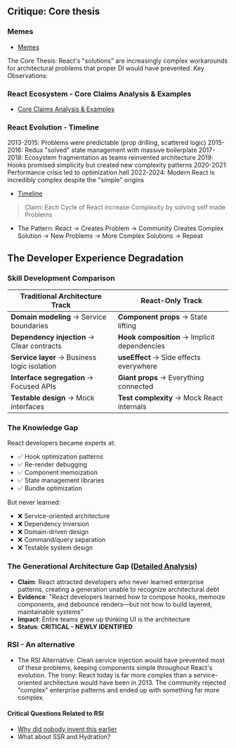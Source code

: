 ## Critique: Core thesis

### Memes

- [Memes](./Memes.md)

The Core Thesis: React's "solutions" are increasingly complex workarounds for architectural problems that proper DI would have prevented.
Key Observations:

### React Ecosystem - Core Claims Analysis & Examples

- [Core Claims Analysis & Examples](./React%20Ecosystem%20Critique:%20Core%20Claims%20Analysis.md)

### React Evolution - Timeline

2013-2015: Problems were predictable (prop drilling, scattered logic)
2015-2016: Redux "solved" state management with massive boilerplate
2017-2018: Ecosystem fragmentation as teams reinvented architecture
2019: Hooks promised simplicity but created new complexity patterns
2020-2021: Performance crisis led to optimization hell
2022-2024: Modern React is incredibly complex despite the "simple" origins

- [Timeline](./React%20Evolution%20Timeline%20Simple%20to%20Complex.md)

> Claim: Each Cycle of React increase Complexity by solving self made Problems

- The Pattern: React → Creates Problem → Community Creates Complex Solution → New Problems → More Complex Solutions → Repeat

## The Developer Experience Degradation

### **Skill Development Comparison**

| Traditional Architecture Track               | React-Only Track                             |
| -------------------------------------------- | -------------------------------------------- |
| **Domain modeling** → Service boundaries     | **Component props** → State lifting          |
| **Dependency injection** → Clear contracts   | **Hook composition** → Implicit dependencies |
| **Service layer** → Business logic isolation | **useEffect** → Side effects everywhere      |
| **Interface segregation** → Focused APIs     | **Giant props** → Everything connected       |
| **Testable design** → Mock interfaces        | **Test complexity** → Mock React internals   |

### **The Knowledge Gap**

React developers became experts at:

- ✅ Hook optimization patterns
- ✅ Re-render debugging
- ✅ Component memoization
- ✅ State management libraries
- ✅ Bundle optimization

But never learned:

- ❌ Service-oriented architecture
- ❌ Dependency inversion
- ❌ Domain-driven design
- ❌ Command/query separation
- ❌ Testable system design

### **The Generational Architecture Gap** ([Detailed Analysis](./examples/The%20Generational%20Architecture%20Gap%20Analysis.md))

- **Claim**: React attracted developers who never learned enterprise patterns, creating a generation unable to recognize architectural debt
- **Evidence**: "React developers learned how to compose hooks, memoize components, and debounce renders—but not how to build layered, maintainable systems"
- **Impact**: Entire teams grew up thinking UI is the architecture
- **Status**: **CRITICAL - NEWLY IDENTIFIED**

### RSI - An alternative

- The RSI Alternative: Clean service injection would have prevented most of these problems, keeping components simple throughout React's evolution.
  The Irony: React today is far more complex than a service-oriented architecture would have been in 2013. The community rejected "complex" enterprise patterns and ended up with something far more complex.

#### Critical Questions Related to RSI

- [Why did nobody invent this earlier](./RSI/Why%20did%20nobody%20invent%20this%20earlier.md)
- What about SSR and Hydration?
